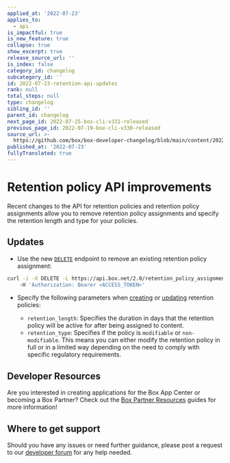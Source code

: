 ```yaml
---
applied_at: '2022-07-23'
applies_to:
  - api
is_impactful: true
is_new_feature: true
collapse: true
show_excerpt: true
release_source_url: ''
is_index: false
category_id: changelog
subcategory_id: ''
id: 2022-07-23-retention-api-updates
rank: null
total_steps: null
type: changelog
sibling_id: ''
parent_id: changelog
next_page_id: 2022-07-25-box-cli-v331-released
previous_page_id: 2022-07-19-box-cli-v330-released
source_url: >-
  https://github.com/box/box-developer-changelog/blob/main/content/2022/07-23-retention-api-updates.md
published_at: '2022-07-23'
fullyTranslated: true
---
```

# Retention policy API improvements

Recent changes to the API for retention policies and retention policy assignments allow you to remove retention policy assignments and specify the retention length and type for your policies.

<!-- more -->

## Updates

* Use the new [`DELETE`][1] endpoint to remove an existing retention policy assignment:

```bash
curl -i -X DELETE -L https://api.box.net/2.0/retention_policy_assignments/123456/
    -H 'Authorization: Bearer <ACCESS_TOKEN>' 
```

* Specify the following parameters when [creating][2] or [updating][3] retention policies:

  * `retention_length`: Specifies the duration in days that the retention policy will be active for after being assigned to content.
  * `retention_type`: Specifies if the policy is `modifiable` or `non-modifiable`. This means you can either modify the retention policy in full or in a limited way depending on the need to comply with specific regulatory requirements. 

## Developer Resources

Are you interested in creating applications for the Box App Center or becoming a Box Partner? Check out the
[Box Partner Resources][4] guides for more information!

## Where to get support

Should you have any issues or need further guidance, please post a request to
our [developer forum][5] for any help needed.

[1]: e://delete-retention-policy-assignments-id

[2]: e://post-retention-policies

[3]: e://put-retention-policies-id

[4]: https://support.box.com/hc/en-us/sections/360009473734-Box-Partner-Resources

[5]: https://support.box.com/hc/en-us/community/topics/360001932973-Platform-and-Developer-Forum

